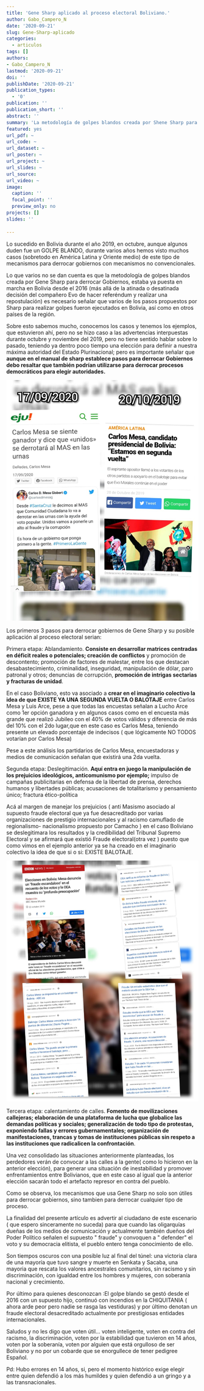 ```yaml
---
title: 'Gene Sharp aplicado al proceso electoral Boliviano.'
author: Gabo_Campero_N
date: '2020-09-21'
slug: Gene-Sharp-aplicado
categories:
  - articulos
tags: []
authors:
- Gabo_Campero_N
lastmod: '2020-09-21'
doi: ''
publishDate: '2020-09-21'
publication_types:
  - '0'
publication: ''
publication_short: ''
abstract: ''
summary: 'La metodología de golpes blandos creada por Shene Sharp para derrocar Gobiernos, estaba ya puesta en marcha en Bolivia desde el 2016'
featured: yes
url_pdf: ~
url_code: ~
url_dataset: ~
url_poster: ~
url_project: ~
url_slides: ~
url_source: 
url_video: ~
image:
  caption: ''
  focal_point: ''
  preview_only: no
projects: []
slides: ''

---
```


Lo sucedido en Bolivia durante el año 2019, en octubre, aunque algunos duden fue un GOLPE BLANDO, durante varios años hemos visto muchos casos (sobretodo en América Latina y Oriente medio) de este tipo de mecanismos para derrocar gobiernos con mecanismos no convencionales.

Lo que varios no se dan cuenta es que la metodología de golpes blandos creada por Gene Sharp para derrocar Gobiernos, estaba ya puesta en marcha en Bolivia desde el 2016 (más allá de la atinada o desatinada decisión del compañero Evo de hacer referéndum y realizar una repostulación) es necesario señalar que varios de los pasos propuestos por Sharp para realizar golpes fueron ejecutados en Bolivia, así como en otros países de la región.

Sobre esto sabemos mucho, conocemos los casos y tenemos los ejemplos, que estuvieron ahí, pero no se hizo caso a las advertencias interpuestas durante octubre y noviembre del 2019, pero no tiene sentido hablar sobre lo pasado, teniendo ya dentro poco tiempo una elección para definir a nuestra máxima autoridad del Estado Plurinacional; pero es importante señalar que **aunque en el manual de sharp establece pasos para derrocar Gobiernos debo resaltar que también podrían utilizarse para derrocar procesos democráticos para elegir autoridades.**

![](1.jpeg)

Los primeros 3 pasos para derrocar gobiernos de Gene Sharp y su posible aplicación al proceso electoral serian:

Primera etapa: Ablandamiento. **Consiste en desarrollar matrices centradas en déficit reales o potenciales; creación de conflictos** y promoción de descontento; promoción de factores de malestar, entre los que destacan desabastecimiento, criminalidad, inseguridad, manipulación de dólar, paro patronal y otros; denuncias de corrupción, **promoción de intrigas sectarias y fracturas de unidad**.

En el caso Boliviano, esto va asociado a **crear en el imaginario colectivo la idea de que EXISTE YA UNA SEGUNDA VUELTA O BALOTAJE** entre Carlos Mesa y Luis Arce, pese a que todas las encuestas señalan a Lucho Arce como 1er opción ganadora y en algunos casos como en el encuesta más grande que realizó Jubileo con el 40% de votos válidos y diferencia de más del 10% con el 2do lugar,que en este caso es Carlos Mesa, teniendo presente un elevado porcentaje de indecisos ( que lógicamente NO TODOS votarían por Carlos Mesa)

Pese a este análisis los partidarios de Carlos Mesa, encuestadoras y medios de comunicación señalan que existirá una 2da vuelta.

Segunda etapa: Deslegitimación. **Aquí entra en juego la manipulación de los prejuicios ideológicos, anticomunismo por ejemplo;** impulso de campañas publicitarias en defensa de la libertad de prensa, derechos humanos y libertades públicas; acusaciones de totalitarismo y pensamiento único; fractura ético-política

Acá al margen de manejar los prejuicios ( anti Masismo asociado al supuesto fraude electoral que ya fue desacreditado por varias organizaciones de prestigio internacionales y al racismo camuflado de regionalismo- nacionalismo propuesto por Camacho ) en el caso Boliviano se deslegitimara los resultados y la credibilidad del Tribunal Supremo Electoral y se afirmará que existió Fraude electoral(otra vez ) puesto que como vimos en el ejemplo anterior ya se ha creado en el imaginario colectivo la idea de que si o si: EXISTE BALOTAJE.

![](2.jpeg)

Tercera etapa: calentamiento de calles. **Fomento de movilizaciones callejeras; elaboración de una plataforma de lucha que globalice las demandas políticas y sociales; generalización de todo tipo de protestas, exponiendo fallas y errores gubernamentales; organización de manifestaciones, trancas y tomas de instituciones públicas sin respeto a las instituciones que radicalicen la confrontación**.

Una vez consolidado las situaciones anteriormente planteadas, los perdedores verán de convocar a las calles a la gente( como lo hicieron en la anterior elección), para generar una situación de inestabilidad y promover enfrentamientos entre Bolivianos, que en este caso al igual que la anterior elección sacarán todo el artefacto represor en contra del pueblo.

Como se observa, los mecanismos que usa Gene Sharp no solo son útiles para derrocar gobiernos, sino tambien para derrocar cualquier tipo de proceso. 

La finalidad del presente artículo es advertir al ciudadano de este escenario ( que espero sinceramente no suceda) para que cuando las oligarquías dueñas de los medios de comunicación y actualmente también dueños del Poder Político señalen el supuesto " fraude" y convoquen a " defender" el voto y su democracia elitista, el pueblo entero tenga conocimiento de ello.

Son tiempos oscuros con una posible luz al final del túnel: una victoria clara de una mayoría que tuvo sangre y muerte en Senkata y Sacaba, una mayoria que rescata los valores ancestrales comunitarios, sin racismo y sin discriminación, con igualdad entre los hombres y mujeres, con soberanía nacional y crecimiento.

Por último para quienes desconozcan :El golpe blando se gestó desde el 2016 con un supuesto hijo, continuó con incendios en la CHIQUITANIA ( ahora arde peor pero nadie se rasga las vestiduras) y por último denotan un fraude electoral desacreditado actualmente por prestigiosas entidades internacionales.

Saludos y no les digo que voten útil... voten inteligente, voten en contra del racismo, la discriminación, voten por la estabilidad que tuvieron en 14 años, voten por la soberanía, voten por alguien que está orgulloso de ser Boliviano y no por un cobarde que se enorgullece de tener pedigree Español.

Pd: Hubo errores en 14 años, si, pero el momento histórico exige elegir entre quien defendió a los más humildes y quien defendió a un gringo y a las transnacionales.